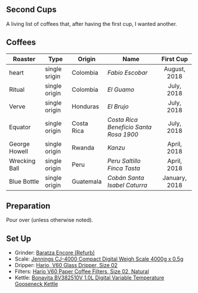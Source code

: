 ## Second Cups

A living list of coffees that, after having the first cup, I wanted another.

## Coffees

**Roaster** | **Type** | **Origin** | **Name** | **First Cup** |
--- | --- | --- | --- | :---: |  
heart | single srigin | Colombia | *Fabio Escobar* | August, 2018 |
Ritual | single origin | Colombia | *El Guamo* | July, 2018
Verve | single origin | Honduras | *El Brujo* | July, 2018
Equator | single origin | Costa Rica | *Costa Rica Beneficio Santa Rosa 1900* | July, 2018
George Howell | single origin | Rwanda | *Kanzu* |  April, 2018
Wrecking Ball | single origin | Peru | *Peru Saltillo Finca Tasta* |  April, 2018
Blue Bottle | single origin | Guatemala | *Cobán Santa Isabel Caturra* |  January, 2018


## Preparation

Pour over (unless otherwise noted).

## Set Up

+  Grinder: [Baratza Encore (Refurb)](https://www.google.com/search?q=baratza+encore+refurb&rlz=1C5CHFA_enUS704US704&oq=baratza+encore+refurb&aqs=chrome..69i57.4017j0j4&sourceid=chrome&ie=UTF-8)
+  Scale: [Jennings CJ-4000 Compact Digital Weigh Scale 4000g x 0.5g](https://www.amazon.com/Jennings-CJ-4000-Compact-Digital-Adapter/dp/B004C3CAB8)
+  Dripper: [Hario, V60 Glass Dripper, Size 02](https://www.amazon.com/Hario-Glass-Coffee-Dripper-Black/dp/B002VUSWGQ)
+  Filters: [Hario V60 Paper Coffee Filters, Size 02, Natural](https://www.amazon.com/Hario-Paper-Coffee-Filters-Natural/dp/B001O0R46I/ref=sr_1_1?s=home-garden&ie=UTF8&qid=1532415935&sr=1-1&keywords=Hario+V60+Paper+Coffee+Filters%2C+Size+02%2C+Natural)
+  Kettle: [Bonavita BV382510V 1.0L Digital Variable Temperature Gooseneck Kettle](https://www.amazon.com/Bonavita-BV382510V-Variable-Temperature-Gooseneck/dp/B005YR0F40/ref=sr_1_3?s=home-garden&ie=UTF8&qid=1532416002&sr=1-3&keywords=electric+kettle+bonavita)
